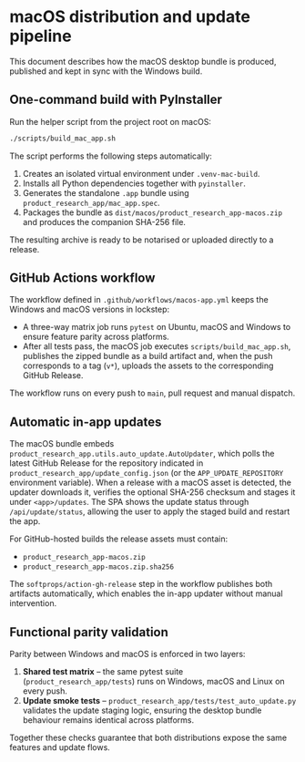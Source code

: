 # macOS distribution and update pipeline

This document describes how the macOS desktop bundle is produced, published and kept in sync with the Windows build.

## One-command build with PyInstaller

Run the helper script from the project root on macOS:

```bash
./scripts/build_mac_app.sh
```

The script performs the following steps automatically:

1. Creates an isolated virtual environment under `.venv-mac-build`.
2. Installs all Python dependencies together with `pyinstaller`.
3. Generates the standalone `.app` bundle using `product_research_app/mac_app.spec`.
4. Packages the bundle as `dist/macos/product_research_app-macos.zip` and produces the companion SHA-256 file.

The resulting archive is ready to be notarised or uploaded directly to a release.

## GitHub Actions workflow

The workflow defined in `.github/workflows/macos-app.yml` keeps the Windows and macOS versions in lockstep:

* A three-way matrix job runs `pytest` on Ubuntu, macOS and Windows to ensure feature parity across platforms.
* After all tests pass, the macOS job executes `scripts/build_mac_app.sh`, publishes the zipped bundle as a build artifact and, when the push corresponds to a tag (`v*`), uploads the assets to the corresponding GitHub Release.

The workflow runs on every push to `main`, pull request and manual dispatch.

## Automatic in-app updates

The macOS bundle embeds `product_research_app.utils.auto_update.AutoUpdater`, which polls the latest GitHub Release for the repository indicated in `product_research_app/update_config.json` (or the `APP_UPDATE_REPOSITORY` environment variable). When a release with a macOS asset is detected, the updater downloads it, verifies the optional SHA-256 checksum and stages it under `<app>/updates`. The SPA shows the update status through `/api/update/status`, allowing the user to apply the staged build and restart the app.

For GitHub-hosted builds the release assets must contain:

* `product_research_app-macos.zip`
* `product_research_app-macos.zip.sha256`

The `softprops/action-gh-release` step in the workflow publishes both artifacts automatically, which enables the in-app updater without manual intervention.

## Functional parity validation

Parity between Windows and macOS is enforced in two layers:

1. **Shared test matrix** – the same pytest suite (`product_research_app/tests`) runs on Windows, macOS and Linux on every push.
2. **Update smoke tests** – `product_research_app/tests/test_auto_update.py` validates the update staging logic, ensuring the desktop bundle behaviour remains identical across platforms.

Together these checks guarantee that both distributions expose the same features and update flows.
